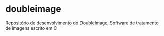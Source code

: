 # doubleimage
Repositório de desenvolvimento do DoubleImage, Software de tratamento de imagens escrito em C

